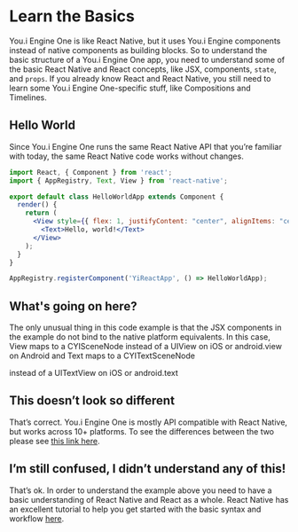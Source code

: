 # Learn the Basics

You.i Engine One is like React Native, but it uses You.i Engine components instead of native components as building blocks. So to understand the basic structure of a You.i
Engine One app, you need to understand some of the basic React Native
and React concepts, like JSX, components, `state`, and `props`. If you
already know React and React Native, you still need to learn some You.i
Engine One-specific stuff, like Compositions and Timelines.

## Hello World

Since You.i Engine One runs the same React Native API that you’re
familiar with today, the same React Native code works without changes.

```jsx
import React, { Component } from 'react';
import { AppRegistry, Text, View } from 'react-native';

export default class HelloWorldApp extends Component {
  render() {
    return (
      <View style={{ flex: 1, justifyContent: "center", alignItems: "center", backgroundColor: "white" }}>
        <Text>Hello, world!</Text>
      </View>
    );
  }
}

AppRegistry.registerComponent('YiReactApp', () => HelloWorldApp);
```

## What's going on here?

The only unusual thing in this code example is that the JSX components
in the example do not bind to the native platform equivalents. In this
case, View maps to a CYISceneNode instead of a UIView on iOS or
android.view on Android and Text maps to a CYITextSceneNode

instead of a UITextView on iOS or android.text

## This doesn’t look so different

That’s correct. You.i Engine One is mostly API compatible with React
Native, but works across 10+ platforms. To see the differences between
the two please see [this link here](https://developer.youi.tv/latest/Content/RNsupportedComponents/VanillaSuppCompsLists.htm).

## I’m still confused, I didn’t understand any of this!

That’s ok. In order to understand the example above you need to have a
basic understanding of React Native and React as a whole. React Native
has an excellent tutorial to help you get started with the basic syntax
and workflow
[here](https://facebook.github.io/react-native/docs/tutorial).
